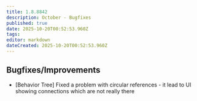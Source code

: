 ```yaml
---
title: 1.8.8842
description: October - Bugfixes
published: true
date: 2025-10-20T00:52:53.960Z
tags: 
editor: markdown
dateCreated: 2025-10-20T00:52:53.960Z
---
```


## Bugfixes/Improvements
- [Behavior Tree] Fixed a problem with circular references - it lead to UI showing connections which are not really there

